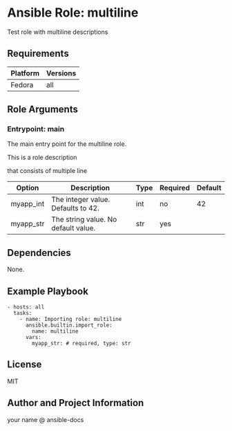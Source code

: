 <!-- BEGIN_ANSIBLE_DOCS -->
# Ansible Role: multiline
Test role with multiline descriptions


## Requirements

| Platform | Versions |
| -------- | -------- |
| Fedora | all |

## Role Arguments


### Entrypoint: main

The main entry point for the multiline role.

This is a role description

that consists of multiple line

|Option|Description|Type|Required|Default|
|---|---|---|---|---|
| myapp_int | The integer value. Defaults to 42. | int | no | 42 |
| myapp_str | The string value. No default value. | str | yes |  |



## Dependencies
None.

## Example Playbook

```
- hosts: all
  tasks:
    - name: Importing role: multiline
      ansible.builtin.import_role:
        name: multiline
      vars:
        myapp_str: # required, type: str
```

## License

MIT

## Author and Project Information
your name @ ansible-docs

<!-- END_ANSIBLE_DOCS -->

